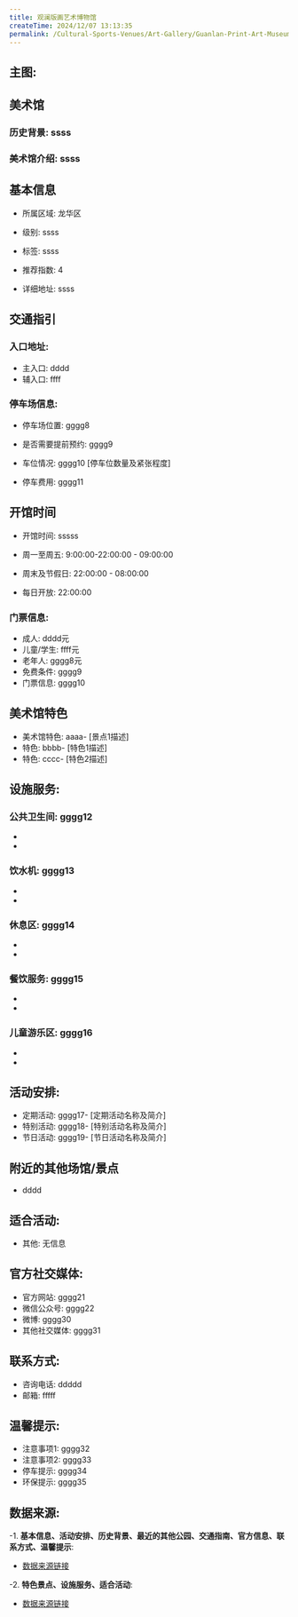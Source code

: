 ```yaml
---
title: 观澜版画艺术博物馆
createTime: 2024/12/07 13:13:35
permalink: /Cultural-Sports-Venues/Art-Gallery/Guanlan-Print-Art-Museum/
---
```


## 主图:
<ImageCard
image="https://www.szartm.com/open/images/gkbg.png"
title= "观澜版画艺术博物馆"
description= "ssss"
date="2024/12/07"
href="/"
author="sunshang-hl"
/>
## 美术馆
### 历史背景: ssss
### 美术馆介绍: ssss
## 基本信息

- 所属区域: 龙华区

- 级别: ssss

- 标签: ssss

- 推荐指数: 4

- 详细地址: ssss

## 交通指引

### 入口地址:
- 主入口: dddd
- 辅入口: ffff
### 停车场信息:
- 停车场位置: gggg8

- 是否需要提前预约: gggg9

- 车位情况: gggg10 [停车位数量及紧张程度]

- 停车费用: gggg11

## 开馆时间
- 开馆时间: sssss

- 周一至周五: 9:00:00-22:00:00 - 09:00:00
- 周末及节假日: 22:00:00 - 08:00:00
- 每日开放: 22:00:00

### 门票信息:
- 成人: dddd元
- 儿童/学生: ffff元
- 老年人: gggg8元
- 免费条件: gggg9
- 门票信息: gggg10
## 美术馆特色
- 美术馆特色: aaaa- [景点1描述]
- 特色: bbbb- [特色1描述]
- 特色: cccc- [特色2描述]
## 设施服务:
### 公共卫生间: gggg12
- 
- 
### 饮水机: gggg13
- 
- 
### 休息区: gggg14
- 
- 
### 餐饮服务: gggg15
- 
- 
### 儿童游乐区: gggg16
- 
- 
## 活动安排:
- 定期活动: gggg17- [定期活动名称及简介]
- 特别活动: gggg18- [特别活动名称及简介]
- 节日活动: gggg19- [节日活动名称及简介]
## 附近的其他场馆/景点
- dddd

## 适合活动:
- 其他: 无信息

## 官方社交媒体:
- 官方网站: gggg21
- 微信公众号: gggg22
- 微博: gggg30
- 其他社交媒体: gggg31

## 联系方式:
- 咨询电话: ddddd 
- 邮箱: fffff

## 温馨提示:
- 注意事项1: gggg32
- 注意事项2: gggg33
- 停车提示: gggg34
- 环保提示: gggg35

## 数据来源:
-1. **基本信息、活动安排、历史背景、最近的其他公园、交通指南、官方信息、联系方式、温馨提示**:
- [数据来源链接](http://wtl.sz.gov.cn/ggfw/whl/msgylb/index.html)

-2. **特色景点、设施服务、适合活动**:
- [数据来源链接](http://wtl.sz.gov.cn/ggfw/whl/msgylb/index.html)

